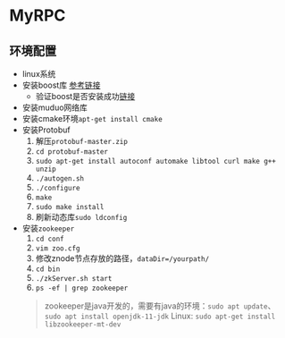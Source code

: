 # MyRPC

## 环境配置
- linux系统
- 安装boost库 [参考链接](https://blog.csdn.net/qq_41854911/article/details/119454212)
  - 验证boost是否安装成功[链接](https://blog.csdn.net/weixin_43910370/article/details/121371181)
- 安装muduo网络库
- 安装cmake环境`apt-get install cmake`
- 安装Protobuf
  1. 解压`protobuf-master.zip`
  2. `cd protobuf-master`
  3. `sudo apt-get install autoconf automake libtool curl make g++ unzip`
  4. `./autogen.sh`
  5. `./configure`
  6. `make`
  7. `sudo make install`
  8. 刷新动态库`sudo ldconfig`
- 安装`zookeeper`
  1. `cd conf`
  2. `vim zoo.cfg`
  3. 修改znode节点存放的路径，`dataDir=/yourpath/`
  4. `cd bin`
  5. `./zkServer.sh start`
  6. `ps -ef | grep zookeeper`
   > zookeeper是java开发的，需要有java的环境：`sudo apt update`、`sudo apt install openjdk-11-jdk`
   > Linux: `sudo apt-get install libzookeeper-mt-dev`